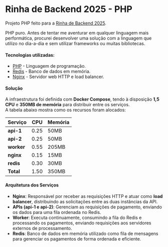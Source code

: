 # Rinha de Backend 2025 - PHP

Projeto PHP feito para a [Rinha de Backend 2025](https://github.com/zanfranceschi/rinha-de-backend-2025).

PHP puro. Antes de tentar me aventurar em qualquer linguagem mais performática, procurei desenvolver uma solução com a linguagem que utilizo no dia-a-dia e sem utilizar frameworks ou muitas bibliotecas.

#### Tecnologias utilizadas:

* [PHP](https://www.php.net/releases/8.4/en.php) - Linguagem de programação.
* [Redis](https://redis.io/) - Banco de dados em memória.
* [Nginx](https://nginx.org/) - Servidor web HTTP e load balancer.

#### Solução

A infraestrutura foi definida com **Docker Compose**, tendo à disposição **1,5 CPU** e **350MB de memória** para distribuir entre os serviços.  
A tabela abaixo mostra como os recursos foram alocados:

| Serviço   | CPU  | Memória |
|-----------|------|---------|
| **api-1** | 0.25 | 50MB    |
| **api-2** | 0.25 | 50MB    |
| **worker**| 0.55 | 205MB   |
| **nginx** | 0.15 | 15MB    |
| **redis** | 0.30 | 30MB    |
| **Total** | 1.50 | 350MB   |

#### Arquitetura dos Serviços

- **Nginx**: Responsável por receber as requisições HTTP e atuar como **load balancer**, distribuindo as solicitações entre as duas instâncias da API.
- **APIs (api-1 e api-2)**: Gerenciam as requisições de pagamento, enviando os dados para uma fila ordenada no Redis.
- **Worker**: Executa continuamente, consumindo a fila do Redis e processando os pagamentos, enviando requisições aos servidores externos de processamento.
- **Redis**: Banco de dados em memória utilizado como fila de mensagens para gerenciar os pagamentos de forma ordenada e eficiente.
